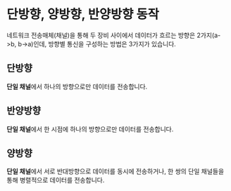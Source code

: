 # 단방향, 양방향, 반양방향 동작

네트워크 전송매체(채널)을 통해 두 장비 사이에서 데이터가 흐르는 방향은 2가지(a->b, b->a)인데, 방향별 통신을 구성하는 방법은 3가지가 있습니다.

## 단방향

**단일 채널**에서 하나의 방향으로만 데이터를 전송합니다.

## 반양방향

**단일 채널**에서 한 시점에 하나의 방향으로만 데이터를 전송합니다.

## 양방향

**단일 채널**에서 서로 반대방향으로 데이터를 동시에 전송하거나, 한 쌍의 단일 채널들을 통해 병렬적으로 데이터를 전송합니다.

